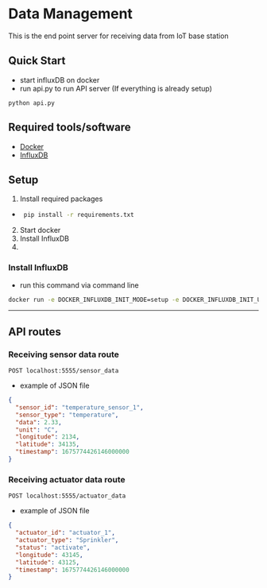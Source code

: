 # Data Management
This is the end point server for receiving data from IoT base station

## Quick Start
- start influxDB on docker
- run api.py to run API server (If everything is already setup)
```shell
python api.py
```

## Required tools/software
- [Docker](https://www.docker.com/)
- [InfluxDB](https://www.influxdata.com/)

## Setup
1.  Install required packages
-  ```bash
    pip install -r requirements.txt
    ```
2. Start docker
3.  Install InfluxDB
4.  
### Install InfluxDB
- run this command via command line
```bash
docker run -e DOCKER_INFLUXDB_INIT_MODE=setup -e DOCKER_INFLUXDB_INIT_USERNAME=WaterBeats -e DOCKER_INFLUXDB_INIT_PASSWORD=WaterBeats -e DOCKER_INFLUXDB_INIT_ORG=WaterBeats -e DOCKER_INFLUXDB_INIT_BUCKET=WaterBeats -p 8086:8086 influxdb:2.6.1
```
---

## API routes
### Receiving sensor data route
```
POST localhost:5555/sensor_data
```
- example of JSON file
```json
{
  "sensor_id": "temperature_sensor_1",
  "sensor_type": "temperature",
  "data": 2.33,
  "unit": "C",
  "longitude": 2134,
  "latitude": 34135,
  "timestamp": 1675774426146000000
}
```

### Receiving actuator data route
```
POST localhost:5555/actuator_data
```
- example of JSON file
```json
{
  "actuator_id": "actuator_1",
  "actuator_type": "Sprinkler",
  "status": "activate",
  "longitude": 43145,
  "latitude": 43125,
  "timestamp": 1675774426146000000
}
```